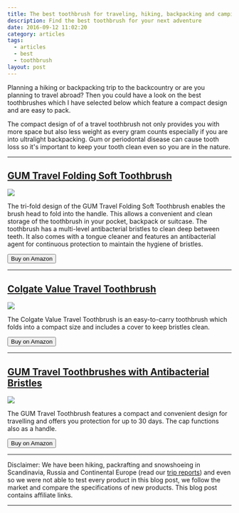 ```yaml
---
title: The best toothbrush for traveling, hiking, backpacking and camping
description: Find the best toothbrush for your next adventure
date: 2016-09-12 11:02:20
category: articles
tags:
  - articles
  - best
  - toothbrush
layout: post
---
```


Planning a hiking or backpacking trip to the backcountry or are you planning to travel abroad? Then you could have a look on the best toothbrushes which I have selected below which feature a compact design and are easy to pack.

The compact design of of a travel toothbrush not only provides you with more space but also less weight as every gram counts especially if you are into ultralight backpacking. Gum or periodontal disease can cause tooth loss so it's important to keep your tooth clean even so you are in the nature.

<!--more-->

<hr>

<h2><a href="http://amzn.to/2gbHMYG" rel="nofollow">GUM Travel Folding Soft Toothbrush</a></h2>

<a target="_blank"  href="https://www.amazon.com/gp/product/B00LV0JR2A/ref=as_li_tl?ie=UTF8&camp=1789&creative=9325&creativeASIN=B00LV0JR2A&linkCode=as2&tag=hikeve-20&linkId=25915233f3b700ea20fd19f4dfa083d9"><img border="0" src="//ws-na.amazon-adsystem.com/widgets/q?_encoding=UTF8&MarketPlace=US&ASIN=B00LV0JR2A&ServiceVersion=20070822&ID=AsinImage&WS=1&Format=_SL250_&tag=hikeve-20" ></a><img src="//ir-na.amazon-adsystem.com/e/ir?t=hikeve-20&l=am2&o=1&a=B00LV0JR2A" width="1" height="1" border="0" alt="" style="border:none !important; margin:0px !important;" />

The tri-fold design of the GUM Travel Folding Soft Toothbrush enables the brush head to fold into the handle. This allows a convenient and clean storage of the toothbrush in your pocket, backpack or suitcase. The toothbrush has a multi-level antibacterial bristles to clean deep between teeth. It also comes with a tongue cleaner and features an antibacterial agent for continuous protection to maintain the hygiene of bristles.

<a href="http://amzn.to/2gbHMYG" rel="nofollow" target="_blank"><button type="button" class="btn btn-danger">Buy on Amazon</button></a>

---  

<h2><a href="http://amzn.to/2fNchYf" rel="nofollow">Colgate Value Travel Toothbrush</a></h2>

<a target="_blank"  href="https://www.amazon.com/gp/product/B003A4HSIA/ref=as_li_tl?ie=UTF8&camp=1789&creative=9325&creativeASIN=B003A4HSIA&linkCode=as2&tag=hikeve-20&linkId=fd865632e06f19c93deccadb4add396a"><img border="0" src="//ws-na.amazon-adsystem.com/widgets/q?_encoding=UTF8&MarketPlace=US&ASIN=B003A4HSIA&ServiceVersion=20070822&ID=AsinImage&WS=1&Format=_SL250_&tag=hikeve-20" ></a><img src="//ir-na.amazon-adsystem.com/e/ir?t=hikeve-20&l=am2&o=1&a=B003A4HSIA" width="1" height="1" border="0" alt="" style="border:none !important; margin:0px !important;" />

The Colgate Value Travel Toothbrush is an easy-to-carry toothbrush which folds into a compact size and includes a cover to keep bristles clean.

<a href="http://amzn.to/2fNchYf" target="_blank" rel="nofollow"><button type="button" class="btn btn-danger">Buy on Amazon</button></a>   

---

<h2><a href="http://amzn.to/2gxh2tU" rel="nofollow">GUM Travel Toothbrushes with Antibacterial Bristles</a></h2>

<a target="_blank"  href="https://www.amazon.com/gp/product/B019QO0W4E/ref=as_li_tl?ie=UTF8&camp=1789&creative=9325&creativeASIN=B019QO0W4E&linkCode=as2&tag=hikeve-20&linkId=df48737095660d188c477afb11f47f72"><img border="0" src="//ws-na.amazon-adsystem.com/widgets/q?_encoding=UTF8&MarketPlace=US&ASIN=B019QO0W4E&ServiceVersion=20070822&ID=AsinImage&WS=1&Format=_SL250_&tag=hikeve-20" ></a><img src="//ir-na.amazon-adsystem.com/e/ir?t=hikeve-20&l=am2&o=1&a=B019QO0W4E" width="1" height="1" border="0" alt="" style="border:none !important; margin:0px !important;" />

The GUM Travel Toothbrush features a compact and convenient design for travelling and offers you protection for up to 30 days. The cap functions also as a handle.

<a href="http://amzn.to/2gxh2tU" target="_blank" rel="nofollow"><button type="button" class="btn btn-danger">Buy on Amazon</button></a>

---

Disclaimer: We have been hiking, packrafting and snowshoeing in Scandinavia, Russia and Continental Europe (read our [trip reports](http://www.hikeventures.com/destinations/)) and even so we were not able to test every product in this blog post, we follow the market and compare the specifications of new products. This blog post contains affiliate links.

---
